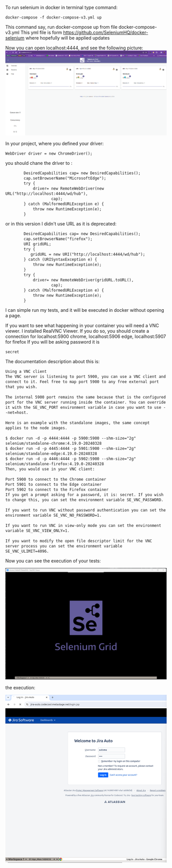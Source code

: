 To run selenium in docker in terminal type command:
```angular2html
docker-compose -f docker-compose-v3.yml up
```

This command say, run docker-compose up from file docker-compose-v3.yml
This yml file is form  https://github.com/SeleniumHQ/docker-selenium where hopefully will be applied updates

Now you can open localhost:4444, and see the following picture:
![img.png](img.png)

In your project, where you defined your driver:
```
WebDriver driver = new ChromeDriver();
```
you should chane the driver to : 
```
        DesiredCapabilities cap= new DesiredCapabilities();
        cap.setBrowserName("MicrosoftEdge");
        try {
            driver= new RemoteWebDriver(new URL("http://localhost:4444/wd/hub"),
                    cap);
        } catch (MalformedURLException e) {
            throw new RuntimeException(e);
        }
```
or in this version I didn't use URL as it is deprecated:
```angular2html
        DesiredCapabilities cap= new DesiredCapabilities();
        cap.setBrowserName("firefox");
        URI gridURL;
        try {
           gridURL = new URI("http://localhost:4444/wd/hub");
        } catch (URISyntaxException e) {
            throw new RuntimeException(e);
        }
        try {
            driver= new RemoteWebDriver(gridURL.toURL(),
                    cap);
        } catch (MalformedURLException e) {
            throw new RuntimeException(e);
        }
```
I can simple run my tests, and it will be executed in docker without opening a page.


If you want to see what happening in your container you will need a VNC viewer.
I installed RealVNC Viewer. If you do so, you should create a connection for localhost:5900 chrome, localhost:5906 edge, localhost:5907 for firefox
If you will be asking password it is 
```
secret
```

The documentation description about this is:
```
Using a VNC client
The VNC server is listening to port 5900, you can use a VNC client and connect to it. Feel free to map port 5900 to any free external port that you wish.

The internal 5900 port remains the same because that is the configured port for the VNC server running inside the container. You can override it with the SE_VNC_PORT environment variable in case you want to use --net=host.

Here is an example with the standalone images, the same concept applies to the node images.

$ docker run -d -p 4444:4444 -p 5900:5900 --shm-size="2g" selenium/standalone-chrome:4.19.0-20240328
$ docker run -d -p 4445:4444 -p 5901:5900 --shm-size="2g" selenium/standalone-edge:4.19.0-20240328
$ docker run -d -p 4446:4444 -p 5902:5900 --shm-size="2g" selenium/standalone-firefox:4.19.0-20240328
Then, you would use in your VNC client:

Port 5900 to connect to the Chrome container
Port 5901 to connect to the Edge container
Port 5902 to connect to the Firefox container
If you get a prompt asking for a password, it is: secret. If you wish to change this, you can set the environment variable SE_VNC_PASSWORD.

If you want to run VNC without password authentication you can set the environment variable SE_VNC_NO_PASSWORD=1.

If you want to run VNC in view-only mode you can set the environment variable SE_VNC_VIEW_ONLY=1.

If you want to modify the open file descriptor limit for the VNC server process you can set the environment variable SE_VNC_ULIMIT=4096.
```
Now you can see the execution of your tests: 

![img_1.png](img_1.png)

the execution: 

![img_2.png](img_2.png)


